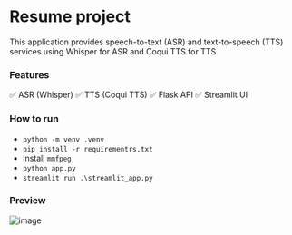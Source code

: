 # Resume project
This application provides speech-to-text (ASR) and text-to-speech (TTS) services using Whisper for ASR and Coqui TTS for TTS.

### Features
✅ ASR (Whisper) 
✅ TTS (Coqui TTS) 
✅ Flask API 
✅ Streamlit UI 
### How to run
- `python -m venv .venv`
- `pip install -r requirementrs.txt`
- install `mmfpeg`
- `python app.py`
- `streamlit run .\streamlit_app.py`

### Preview
![image](https://github.com/user-attachments/assets/4c65715e-41de-4577-b7d3-5ab1e489c63e)

